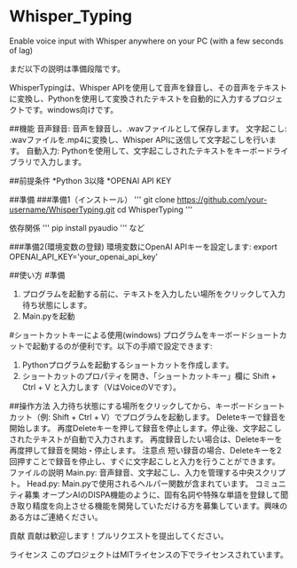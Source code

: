 # Whisper_Typing
Enable voice input with Whisper anywhere on your PC (with a few seconds of lag)

まだ以下の説明は準備段階です。

WhisperTypingは、Whisper APIを使用して音声を録音し、その音声をテキストに変換し、Pythonを使用して変換されたテキストを自動的に入力するプロジェクトです。windows向けです。


##機能
音声録音: 音声を録音し、.wavファイルとして保存します。
文字起こし: .wavファイルを.mp4に変換し、Whisper APIに送信して文字起こしを行います。
自動入力: Pythonを使用して、文字起こしされたテキストをキーボードライブラリで入力します。


##前提条件
*Python 3以降
*OPENAI API KEY

##準備
###準備1（インストール）
'''
git clone https://github.com/your-username/WhisperTyping.git
cd WhisperTyping
'''

依存関係
'''
pip install pyaudio 
'''
など


###準備2(環境変数の登録)
環境変数にOpenAI APIキーを設定します:
export OPENAI_API_KEY='your_openai_api_key'


##使い方
#準備
1. プログラムを起動する前に、テキストを入力したい場所をクリックして入力待ち状態にします。
2. Main.pyを起動

#ショートカットキーによる使用(windows)
プログラムをキーボードショートカットで起動するのが便利です。以下の手順で設定できます:
1. Pythonプログラムを起動するショートカットを作成します。
2. ショートカットのプロパティを開き、「ショートカットキー」欄に Shift + Ctrl + V と入力します（VはVoiceのVです）。

##操作方法
入力待ち状態にする場所をクリックしてから、キーボードショートカット（例: Shift + Ctrl + V）でプログラムを起動します。
Deleteキーで録音を開始します。
再度Deleteキーを押して録音を停止します。停止後、文字起こしされたテキストが自動で入力されます。
再度録音したい場合は、Deleteキーを再度押して録音を開始・停止します。
注意点
短い録音の場合、Deleteキーを2回押すことで録音を停止し、すぐに文字起こしと入力を行うことができます。
ファイルの説明
Main.py: 音声録音、文字起こし、入力を管理する中央スクリプト。
Head.py: Main.pyで使用されるヘルパー関数が含まれています。
コミュニティ募集
オープンAIのDISPA機能のように、固有名詞や特殊な単語を登録して聞き取り精度を向上させる機能を開発していただける方を募集しています。興味のある方はご連絡ください。

貢献
貢献は歓迎します！プルリクエストを提出してください。

ライセンス
このプロジェクトはMITライセンスの下でライセンスされています。

